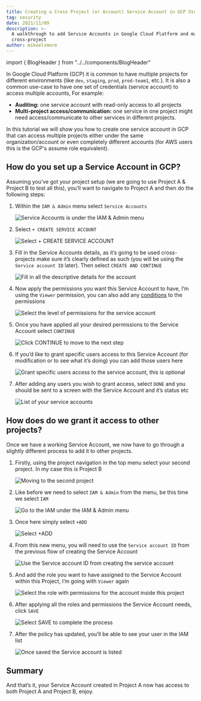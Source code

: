 ```yaml
---
title: Creating a Cross Project (or Account) Service Account in GCP Step-by-Step
tag: security
date: 2021/11/09
description: >-
  A walkthrough to add Service Accounts in Google Cloud Platform and make them
  cross-project
author: mikeelsmore
---
```


import { BlogHeader } from "../../components/BlogHeader"

<BlogHeader/>


In Google Cloud Platform (GCP) it is common to have multiple projects for different environments (like `dev`, `staging`, `prod`, `prod-team1`, etc.). It is also a common use-case to have one set of credentials (service account) to access multiple accounts, For example:

- **Auditing:** one service account with read-only access to all projects
- **Multi-project access/communication:** one service in one project might need access/communicate to other services in different projects.

In this tutorial we will show you how to create one service account in GCP that can access multiple projects either under the same organization/account or even completely different accounts (for AWS users this is the GCP's assume role equivalent).



## How do you set up a Service Account in GCP?

Assuming you’ve got your project setup (we are going to use Project A & Project B to test all this), you’ll want to navigate to Project A and then do the following steps:

1. Within the `IAM & Admin` menu select `Service Accounts`

   ![Service Accounts is under the IAM & Admin menu](/images/blog/gcp-cross-project-service-account/image3.png)

2. Select `+ CREATE SERVICE ACCOUNT`

   ![Select + CREATE SERVICE ACCOUNT](/images/blog/gcp-cross-project-service-account/image1.png)

3. Fill in the Service Accounts details, as it’s going to be used cross-projects make sure it’s clearly defined as such (you will be using the `Service account ID` later). Then select `CREATE AND CONTINUE`

   ![Fill in all the descriptive details for the account](/images/blog/gcp-cross-project-service-account/image5.png)

4. Now apply the permissions you want this Service Account to have, I’m using the `Viewer` permission, you can also add any [conditions](https://cloud.google.com/iam/docs/conditions-overview) to the permissions

   ![Select the level of permissions for the service account](/images/blog/gcp-cross-project-service-account/image11.png)

5. Once you have applied all your desired permissions to the Service Account select `CONTINUE`

   ![Click CONTINUE to move to the next step](/images/blog/gcp-cross-project-service-account/image9.png)

6. If you’d like to grant specific users access to this Service Account (for modification or to see what it’s doing) you can add those users here

   ![Grant specific users access to the service account, this is optional](/images/blog/gcp-cross-project-service-account/image10.png)

7. After adding any users you wish to grant access, select `DONE` and you should be sent to a screen with the Service Account and it’s status etc

   ![List of your service accounts](/images/blog/gcp-cross-project-service-account/image14.png)

## How does do we grant it access to other projects?

Once we have a working Service Account, we now have to go through a slightly different process to add it to other projects.

1. Firstly, using the project navigation in the top menu select your second project. In my case this is Project B

   ![Moving to the second project](/images/blog/gcp-cross-project-service-account/image12.png)

2. Like before we need to select `IAM & Admin` from the menu, be this time we select `IAM`

   ![Go to the IAM under the IAM & Admin menu](/images/blog/gcp-cross-project-service-account/image4.png)

3. Once here simply select `+ADD`

   ![Select +ADD](/images/blog/gcp-cross-project-service-account/image2.png)

4. From this new menu, you will need to use the `Service account ID` from the previous flow of creating the Service Account

   ![Use the Service account ID from creating the service account](/images/blog/gcp-cross-project-service-account/image8.png)

5. And add the role you want to have assigned to the Service Account within this Project, I’m going with `Viewer` again

   ![Select the role with permissions for the account inside this project](/images/blog/gcp-cross-project-service-account/image7.png)

6. After applying all the roles and permissions the Service Account needs, click `SAVE`

   ![Select SAVE to complete the process](/images/blog/gcp-cross-project-service-account/image6.png)

7. After the policy has updated, you’ll be able to see your user in the IAM list

   ![Once saved the Service account is listed](/images/blog/gcp-cross-project-service-account/image13.png)

## Summary

And that’s it, your Service Account created in Project A now has access to both Project A and Project B, enjoy.
